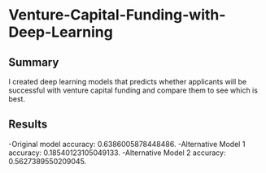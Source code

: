 # Venture-Capital-Funding-with-Deep-Learning
## Summary
I created deep learning models that predicts whether applicants will be successful with venture capital funding and compare them to see which is best.

## Results
-Original model accuracy: 0.6386005878448486.
-Alternative Model 1 accuracy: 0.18540123105049133.
-Alternative Model 2 accuracy: 0.5627389550209045.
